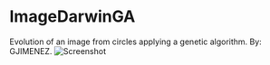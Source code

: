 # ImageDarwinGA
Evolution of an image from circles applying a genetic algorithm.
By: GJIMENEZ.
![Screenshot](screenshot.png)
